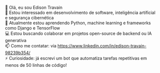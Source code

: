 👋 Olá, eu sou Edison Travain <br>
👀 Estou interessado em desenvolvimento de software, inteligência artificial e segurança cibernética <br>
🌱 Atualmente estou aprendendo Python, machine learning e frameworks como Django e TensorFlow <br>
💻 Estou buscando colaborar em projetos open-source de backend ou IA generativa <br>
📫 Como me contatar: via https://www.linkedin.com/in/edison-travain-98239b354/ <br>
⚡ Curiosidade: já escrevi um bot que automatiza tarefas repetitivas em menos de 50 linhas de código! <br>
<!---
DaRkNeSs-ByTs/DaRkNeSs-ByTs is a ✨ special ✨ repository because its `README.md` (this file) appears on your GitHub profile.
You can click the Preview link to take a look at your changes.
--->
